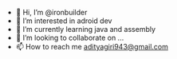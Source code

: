 - 👋 Hi, I’m @ironbuilder
- 👀 I’m interested in adroid dev
- 🌱 I’m currently learning java and assembly
- 💞️ I’m looking to collaborate on ...
- 📫 How to reach me adityagiri943@gmail.com

<!---
ironbuilder/ironbuilder is a ✨ special ✨ repository because its `README.md` (this file) appears on your GitHub profile.
You can click the Preview link to take a look at your changes.
--->
